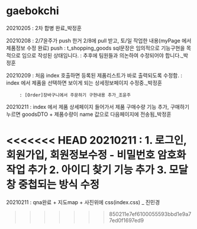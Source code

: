 # gaebokchi

20210205 : 2차 합병 완료_박정훈

20210208 : 2/7윤주가 push 한거 2/8에 pull 받고, 토/일 작업한 내용(myPage 에서 제품정보 수정 완료) push
         : t_shopping_goods sql문장은 임의적으로 기능구현을 목적으로 임으로 작성된 상태임니다.
         : 추후에 팀원들과 의논하여 수정되어야 합니다._박정훈
         
20210209 : 처음 index 호출하면 등록된 제품리스트가 바로 출력되도록 수정함.
         : index 에서 제품을 선택하면 보이게 되는 상세정보페이지 수정중._박정훈
         
         : [Order]장바구니에서 주문하기 구현내용 추가_조윤주

20210211 : index 에서 제품 상세페이지 들어가서 제품 구매수량 기능 추가, 구매하기 누르면 goodsDTO + 제품수량이 name 값으로 다음페이지에 전송됨_박정훈

<<<<<<< HEAD
20210211 : 1. 로그인, 회원가입, 회원정보수정 - 비밀번호 암호화 작업 추가
               2. 아이디 찾기 기능 추가
               3. 모달창 중첩되는 방식 수정
=======
20210211 : qna완료 + 지도map + 사진위에 css(index.css)  _ 진민경
>>>>>>> 850211e7ef6100055593bbd1e9a77ed0f1697ed9
